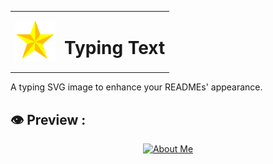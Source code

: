 <table align='center' border='0'><tr><td><img src='https://github.com/AshishAntil07/AshishAntil07/blob/home/5pointedStar.svg' height='65px' width='65px'></td> <td><h1>Typing Text</h1></td></tr></table>

A typing SVG image to enhance your READMEs' appearance.

## 👁 Preview :
<div align='center'>

  [![About Me](https://github.com/AshishAntil07/TypingText/blob/main/SVG/TypingText.svg?text=poijtn+opja+iojpae+|+iojapeafd&size=20&alignment=center&background=lightgray&color=green&timePerChar=100&rest=1000&sanitize=true)](https://github.com/AshishAntil07/TypingText)
  
</div>
